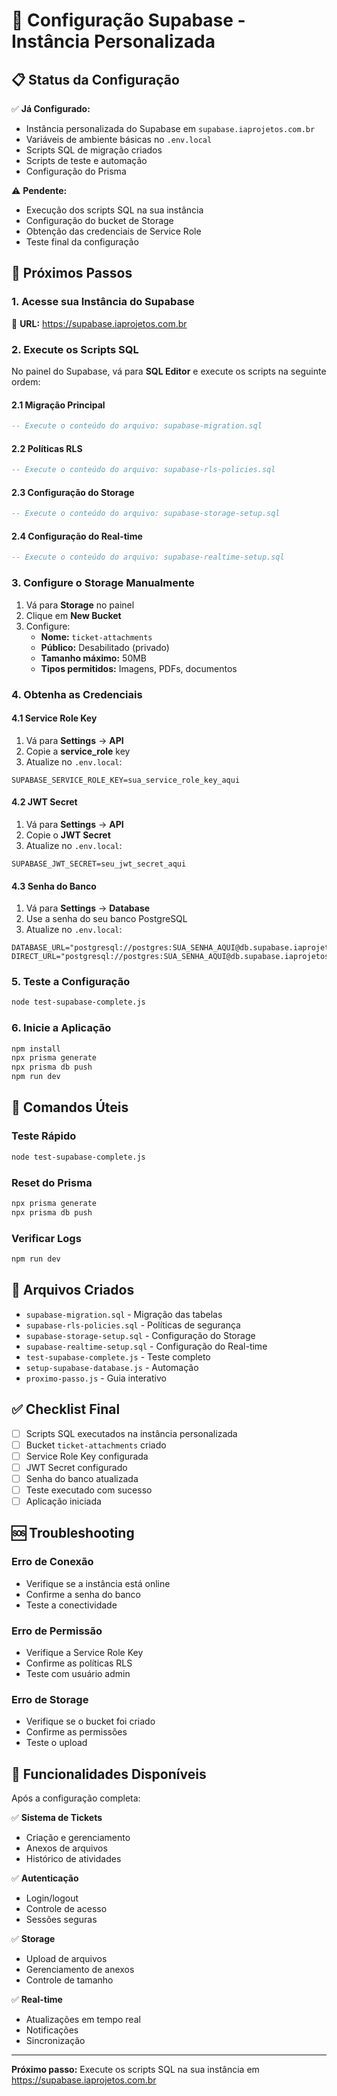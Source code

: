 # 🚀 Configuração Supabase - Instância Personalizada

## 📋 Status da Configuração

✅ **Já Configurado:**

- Instância personalizada do Supabase em `supabase.iaprojetos.com.br`
- Variáveis de ambiente básicas no `.env.local`
- Scripts SQL de migração criados
- Scripts de teste e automação
- Configuração do Prisma

⚠️ **Pendente:**

- Execução dos scripts SQL na sua instância
- Configuração do bucket de Storage
- Obtenção das credenciais de Service Role
- Teste final da configuração

## 🎯 Próximos Passos

### 1. Acesse sua Instância do Supabase

🔗 **URL:** https://supabase.iaprojetos.com.br

### 2. Execute os Scripts SQL

No painel do Supabase, vá para **SQL Editor** e execute os scripts na seguinte ordem:

#### 2.1 Migração Principal

```sql
-- Execute o conteúdo do arquivo: supabase-migration.sql
```

#### 2.2 Políticas RLS

```sql
-- Execute o conteúdo do arquivo: supabase-rls-policies.sql
```

#### 2.3 Configuração do Storage

```sql
-- Execute o conteúdo do arquivo: supabase-storage-setup.sql
```

#### 2.4 Configuração do Real-time

```sql
-- Execute o conteúdo do arquivo: supabase-realtime-setup.sql
```

### 3. Configure o Storage Manualmente

1. Vá para **Storage** no painel
2. Clique em **New Bucket**
3. Configure:
   - **Nome:** `ticket-attachments`
   - **Público:** Desabilitado (privado)
   - **Tamanho máximo:** 50MB
   - **Tipos permitidos:** Imagens, PDFs, documentos

### 4. Obtenha as Credenciais

#### 4.1 Service Role Key

1. Vá para **Settings** → **API**
2. Copie a **service_role** key
3. Atualize no `.env.local`:

```env
SUPABASE_SERVICE_ROLE_KEY=sua_service_role_key_aqui
```

#### 4.2 JWT Secret

1. Vá para **Settings** → **API**
2. Copie o **JWT Secret**
3. Atualize no `.env.local`:

```env
SUPABASE_JWT_SECRET=seu_jwt_secret_aqui
```

#### 4.3 Senha do Banco

1. Vá para **Settings** → **Database**
2. Use a senha do seu banco PostgreSQL
3. Atualize no `.env.local`:

```env
DATABASE_URL="postgresql://postgres:SUA_SENHA_AQUI@db.supabase.iaprojetos.com.br:5432/postgres"
DIRECT_URL="postgresql://postgres:SUA_SENHA_AQUI@db.supabase.iaprojetos.com.br:5432/postgres"
```

### 5. Teste a Configuração

```bash
node test-supabase-complete.js
```

### 6. Inicie a Aplicação

```bash
npm install
npx prisma generate
npx prisma db push
npm run dev
```

## 🔧 Comandos Úteis

### Teste Rápido

```bash
node test-supabase-complete.js
```

### Reset do Prisma

```bash
npx prisma generate
npx prisma db push
```

### Verificar Logs

```bash
npm run dev
```

## 📁 Arquivos Criados

- `supabase-migration.sql` - Migração das tabelas
- `supabase-rls-policies.sql` - Políticas de segurança
- `supabase-storage-setup.sql` - Configuração do Storage
- `supabase-realtime-setup.sql` - Configuração do Real-time
- `test-supabase-complete.js` - Teste completo
- `setup-supabase-database.js` - Automação
- `proximo-passo.js` - Guia interativo

## ✅ Checklist Final

- [ ] Scripts SQL executados na instância personalizada
- [ ] Bucket `ticket-attachments` criado
- [ ] Service Role Key configurada
- [ ] JWT Secret configurado
- [ ] Senha do banco atualizada
- [ ] Teste executado com sucesso
- [ ] Aplicação iniciada

## 🆘 Troubleshooting

### Erro de Conexão

- Verifique se a instância está online
- Confirme a senha do banco
- Teste a conectividade

### Erro de Permissão

- Verifique a Service Role Key
- Confirme as políticas RLS
- Teste com usuário admin

### Erro de Storage

- Verifique se o bucket foi criado
- Confirme as permissões
- Teste o upload

## 🎉 Funcionalidades Disponíveis

Após a configuração completa:

✅ **Sistema de Tickets**

- Criação e gerenciamento
- Anexos de arquivos
- Histórico de atividades

✅ **Autenticação**

- Login/logout
- Controle de acesso
- Sessões seguras

✅ **Storage**

- Upload de arquivos
- Gerenciamento de anexos
- Controle de tamanho

✅ **Real-time**

- Atualizações em tempo real
- Notificações
- Sincronização

---

**Próximo passo:** Execute os scripts SQL na sua instância em https://supabase.iaprojetos.com.br
